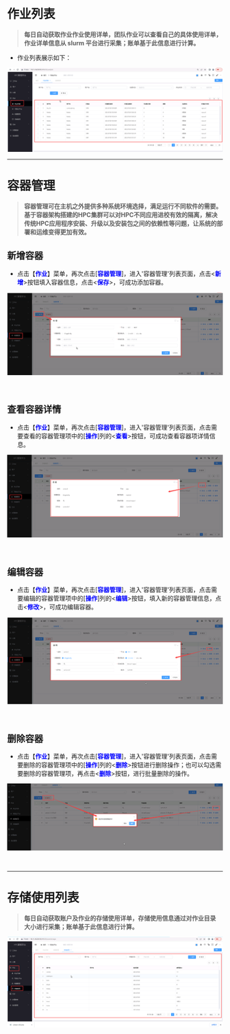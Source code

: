 作业列表
==============================

>**每日自动获取作业作业使用详单，团队作业可以查看自己的具体使用详单，作业详单信息从 slurm 平台进行采集；账单基于此信息进行计算。**

+ 作业列表展示如下：

![作业列表](../_static/img/task/homeworkList.png)


----------------------------------------------------------------------------------------------------------------------------------

容器管理
==============================

> **容器管理可在主机之外提供多种系统环境选择，满足运行不同软件的需要。基于容器架构搭建的HPC集群可以对HPC不同应用进校有效的隔离，解决传统HPC应用程序安装、升级以及安装包之间的依赖性等问题，让系统的部署和运维变得更加有效。**


## 新增容器 ##

* 点击【**<font color=blue>作业</font>**】菜单，再次点击[**<font color=blue>容器管理</font>**]，进入'容器管理'列表页面，点击<**<font color=blue>新增</font>**>按钮填入容器信息，点击<**<font color=blue>保存</font>**>，可成功添加容器。


![新增容器](../_static/img/task/container/addContainer.png)


&emsp;



## 查看容器详情 ##

* 点击【**<font color=blue>作业</font>**】菜单，再次点击[**<font color=blue>容器管理</font>**]，进入'容器管理'列表页面，点击需要查看的容器管理项中的[**<font color=blue>操作</font>**]列的<**<font color=blue>查看</font>**>按钮，可成功查看容器项详情信息。

![查看容器详情](../_static/img/task/container/containerDetail.png)


&emsp;



## 编辑容器 ##

* 点击【**<font color=blue>作业</font>**】菜单，再次点击[**<font color=blue>容器管理</font>**]，进入'容器管理'列表页面，点击需要编辑的容器管理项中的[**<font color=blue>操作</font>**]列的<**<font color=blue>编辑</font>**>按钮，填入新的容器管理信息，点击<**<font color=blue>修改</font>**>，可成功编辑容器。


![修改容器](../_static/img/task/container/editContainer.png)


&emsp;



## 删除容器 ##

* 点击【**<font color=blue>作业</font>**】菜单，再次点击[**<font color=blue>容器管理</font>**]，进入'容器管理'列表页面，点击需要删除的容器管理项中的[**<font color=blue>操作</font>**]列的<**<font color=blue>删除</font>**>按钮进行删除操作；也可以勾选需要删除的容器管理项，再点击<**<font color=blue>删除</font>**>按钮，进行批量删除的操作。


![删除容器](../_static/img/task/container/deleteContainer.png)

&emsp;

----------------------------------------------------------------------------------------------------------------------------------

存储使用列表
==============================

> **每日自动获取账户及作业的存储使用详单，存储使用信息通过对作业目录 大小进行采集；账单基于此信息进行计算。**

![存储使用列表](../_static/img/task/storage/storage.png)
